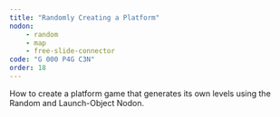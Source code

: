 ```yaml
---
title: "Randomly Creating a Platform"
nodon: 
    - random
    - map
    - free-slide-connector
code: "G 000 P4G C3N"
order: 18
---
```

How to create a platform game that generates its own levels using the Random and Launch-Object Nodon.